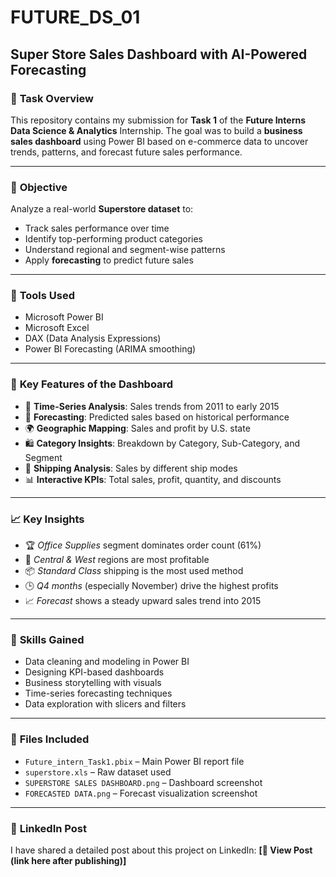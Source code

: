 # FUTURE_DS_01
## Super Store Sales Dashboard with AI-Powered Forecasting
### 📝 **Task Overview**

This repository contains my submission for **Task 1** of the **Future Interns Data Science & Analytics** Internship. The goal was to build a **business sales dashboard** using Power BI based on e-commerce data to uncover trends, patterns, and forecast future sales performance.

---

### 🎯 **Objective**

Analyze a real-world **Superstore dataset** to:

* Track sales performance over time
* Identify top-performing product categories
* Understand regional and segment-wise patterns
* Apply **forecasting** to predict future sales

---

### 🔧 **Tools Used**

* Microsoft Power BI
* Microsoft Excel
* DAX (Data Analysis Expressions)
* Power BI Forecasting (ARIMA smoothing)

---

### 📌 **Key Features of the Dashboard**

* 📅 **Time-Series Analysis**: Sales trends from 2011 to early 2015
* 🔮 **Forecasting**: Predicted sales based on historical performance
* 🌍 **Geographic Mapping**: Sales and profit by U.S. state
* 🛍️ **Category Insights**: Breakdown by Category, Sub-Category, and Segment
* 🚚 **Shipping Analysis**: Sales by different ship modes
* 📊 **Interactive KPIs**: Total sales, profit, quantity, and discounts

---

### 📈 **Key Insights**

* 🏆 *Office Supplies* segment dominates order count (61%)
* 📍 *Central & West* regions are most profitable
* 📦 *Standard Class* shipping is the most used method
* 🕒 *Q4 months* (especially November) drive the highest profits
* 📈 *Forecast* shows a steady upward sales trend into 2015

---

### 🧠 **Skills Gained**

* Data cleaning and modeling in Power BI
* Designing KPI-based dashboards
* Business storytelling with visuals
* Time-series forecasting techniques
* Data exploration with slicers and filters

---

### 📂 **Files Included**

* `Future_intern_Task1.pbix` – Main Power BI report file
* `superstore.xls` – Raw dataset used
* `SUPERSTORE SALES DASHBOARD.png` – Dashboard screenshot
* `FORECASTED DATA.png` – Forecast visualization screenshot

---

### 🔗 **LinkedIn Post**

I have shared a detailed post about this project on LinkedIn:
**\[🔗 View Post (link here after publishing)]**
